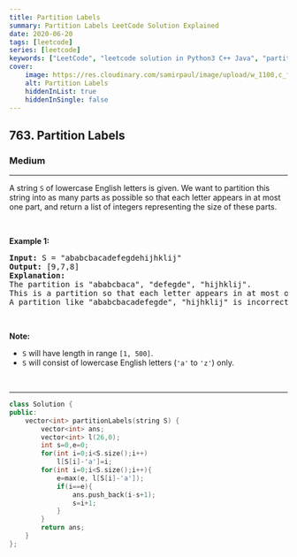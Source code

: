 ```yaml
---
title: Partition Labels
summary: Partition Labels LeetCode Solution Explained
date: 2020-06-20
tags: [leetcode]
series: [leetcode]
keywords: ["LeetCode", "leetcode solution in Python3 C++ Java", "partition-labels LeetCode Solution Explained"]
cover:
    image: https://res.cloudinary.com/samirpaul/image/upload/w_1100,c_fit,co_rgb:FFFFFF,l_text:Arial_75_bold:Partition Labels - Solution Explained/problem-solving.webp
    alt: Partition Labels
    hiddenInList: true
    hiddenInSingle: false
---
```



<h2>763. Partition Labels</h2><h3>Medium</h3><hr><div><p>A string <code>S</code> of lowercase English letters is given. We want to partition this string into as many parts as possible so that each letter appears in at most one part, and return a list of integers representing the size of these parts.</p>

<p>&nbsp;</p>

<p><b>Example 1:</b></p>

<pre><b>Input:</b> S = "ababcbacadefegdehijhklij"
<b>Output:</b> [9,7,8]
<b>Explanation:</b>
The partition is "ababcbaca", "defegde", "hijhklij".
This is a partition so that each letter appears in at most one part.
A partition like "ababcbacadefegde", "hijhklij" is incorrect, because it splits S into less parts.
</pre>

<p>&nbsp;</p>

<p><b>Note:</b></p>

<ul>
	<li><code>S</code> will have length in range <code>[1, 500]</code>.</li>
	<li><code>S</code> will consist of lowercase English&nbsp;letters (<code>'a'</code> to <code>'z'</code>) only.</li>
</ul>

<p>&nbsp;</p>
</div>

---




```cpp
class Solution {
public:
    vector<int> partitionLabels(string S) {
        vector<int> ans;
        vector<int> l(26,0);
        int s=0,e=0;
        for(int i=0;i<S.size();i++)
            l[S[i]-'a']=i;
        for(int i=0;i<S.size();i++){
            e=max(e, l[S[i]-'a']);
            if(i==e){
                ans.push_back(i-s+1);
                s=i+1;
            }
        }
        return ans;
    }
};
```
